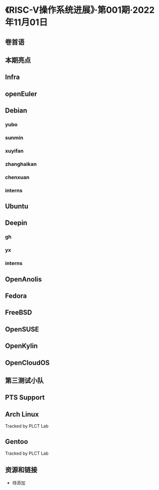 # 《RISC-V操作系统进展》·第001期·2022年11月01日

## 卷首语

## 本期亮点

## Infra

## openEuler

## Debian

### yubo

### sunmin

### xuyifan

### zhanghaikan

### chenxuan

### interns

## Ubuntu

## Deepin

### gh

### yx

### interns

## OpenAnolis

## Fedora

## FreeBSD

## OpenSUSE

## OpenKylin

## OpenCloudOS

## 第三测试小队

## PTS Support

## Arch Linux

Tracked by PLCT Lab

## Gentoo

Tracked by PLCT Lab

## 资源和链接

- 待添加
